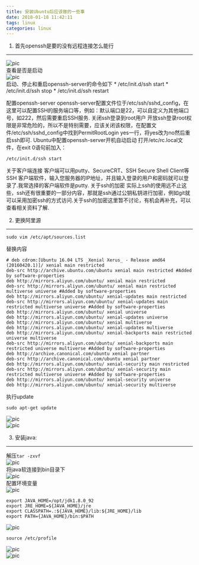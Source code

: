 ```yaml
---
title: 安装Ubuntu后应该做的一些事
date: 2018-01-18 11:42:11
tags: linux
categories: linux
---
```


1. 首先openssh是要的没有远程连接怎么能行
---  
![pic](1.png)  
查看是否是启动  
![pic](2.png)  
启动、停止和重启openssh-server的命令如下
    * /etc/init.d/ssh start
    * /etc/init.d/ssh stop
    * /etc/init.d/ssh restart

配置openssh-server
openssh-server配置文件位于/etc/ssh/sshd_config，在这里可以配置SSH的服务端口等，例如：默认端口是22，可以自定义为其他端口号，如222，然后需要重启SSH服务.
关闭ssh登录到root用户
开放ssh登录root权限是非常危险的，所以不是特别需要，应该关闭该权限，在配置文件/etc/ssh/sshd_config中找到PermitRootLogin yes一行，将yes改为no然后重启ssh即可.
Ubuntu中配置openssh-server开机自动启动
打开/etc/rc.local文件，在exit 0语句前加入：
```
/etc/init.d/ssh start
```
关于客户端连接
客户端可以用putty、SecureCRT、SSH Secure Shell Client等SSH 客户端软件，输入您服务器的IP地址，并且输入登录的用户和密码就可以登录了.我常选择的客户端软件是putty.
关于ssh的加密
实际上ssh的使用远不止这些，ssh还有很重要的一部分内容，那就是ssh通过公钥私钥进行加密，例如git就可以采用加密ssh的方式访问.关于ssh的加密这里暂不讨论，有机会再补充，可以查看相关资料了解.

2. 更换阿里源
---
```
sudo vim /etc/apt/sources.list
```
替换内容
```
# deb cdrom:[Ubuntu 16.04 LTS _Xenial Xerus_ - Release amd64 (20160420.1)]/ xenial main restricted
deb-src http://archive.ubuntu.com/ubuntu xenial main restricted #Added by software-properties
deb http://mirrors.aliyun.com/ubuntu/ xenial main restricted
deb-src http://mirrors.aliyun.com/ubuntu/ xenial main restricted multiverse universe #Added by software-properties
deb http://mirrors.aliyun.com/ubuntu/ xenial-updates main restricted
deb-src http://mirrors.aliyun.com/ubuntu/ xenial-updates main restricted multiverse universe #Added by software-properties
deb http://mirrors.aliyun.com/ubuntu/ xenial universe
deb http://mirrors.aliyun.com/ubuntu/ xenial-updates universe
deb http://mirrors.aliyun.com/ubuntu/ xenial multiverse
deb http://mirrors.aliyun.com/ubuntu/ xenial-updates multiverse
deb http://mirrors.aliyun.com/ubuntu/ xenial-backports main restricted universe multiverse
deb-src http://mirrors.aliyun.com/ubuntu/ xenial-backports main restricted universe multiverse #Added by software-properties
deb http://archive.canonical.com/ubuntu xenial partner
deb-src http://archive.canonical.com/ubuntu xenial partner
deb http://mirrors.aliyun.com/ubuntu/ xenial-security main restricted
deb-src http://mirrors.aliyun.com/ubuntu/ xenial-security main restricted multiverse universe #Added by software-properties
deb http://mirrors.aliyun.com/ubuntu/ xenial-security universe
deb http://mirrors.aliyun.com/ubuntu/ xenial-security multiverse
```
执行update
```
sudo apt-get update
```
![pic](3.png)  
![pic](4.png)  

3. 安装java:
---
解压`tar -zxvf`  
![pic](5.png)  
将java软连接到bin目录下  
![pic](6.png)  
配置环境变量  
![pic](7.png)  
```
export JAVA_HOME=/opt/jdk1.8.0_92
export JRE_HOME=${JAVA_HOME}/jre
export CLASSPATH=.:${JAVA_HOME}/lib:${JRE_HOME}/lib
export PATH={JAVA_HOME}/bin:$PATH
```
![pic](8.png)  
```
source /etc/profile
```
![pic](9.png)  
![pic](10.png)  
